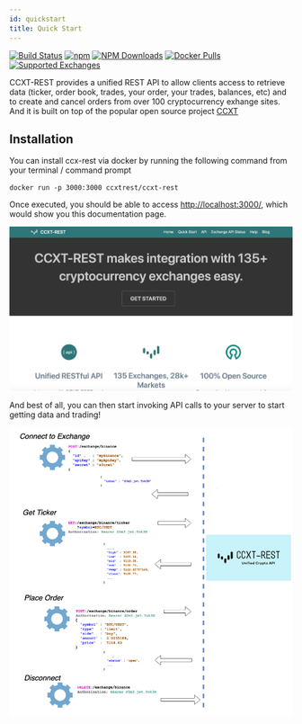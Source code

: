 ```yaml
---
id: quickstart
title: Quick Start
---
```


[![Build Status](https://travis-ci.org/ccxt-rest/ccxt-rest.svg)](https://travis-ci.org/ccxt-rest/ccxt-rest)
[![npm](https://img.shields.io/npm/v/ccxt-rest.svg)](https://npmjs.com/package/ccxt-rest)
[![NPM Downloads](https://img.shields.io/npm/dm/ccxt-rest.svg)](https://www.npmjs.com/package/ccxt-rest)
[![Docker Pulls](https://img.shields.io/docker/pulls/ccxtrest/ccxt-rest.svg)](https://img.shields.io/docker/pulls/ccxtrest/ccxt-rest.svgt)
[![Supported Exchanges](https://img.shields.io/badge/exchanges-133-blue.svg)](https://github.com/ccxt/ccxt/wiki/Exchange-Markets)

CCXT-REST provides a unified REST API to allow clients access to retrieve data (ticker, order book, trades, your order, your trades, balances, etc) and to create and cancel orders from over 100 cryptocurrency exhange sites. And it is built on top of the popular open source project [CCXT](https://github.com/ccxt/ccxt/)

## Installation

You can install ccx-rest via docker by running the following command from your terminal / command prompt 

```
docker run -p 3000:3000 ccxtrest/ccxt-rest
```

Once executed, you should be able to access [http://localhost:3000/](http://localhost:3000/), which would show you this documentation page.

![CCXT-REST Docu Page](/img/ccxt-rest-docs.png)

And best of all, you can then start invoking API calls to your server to start getting data and trading!

![CCXT-REST Overview](/img/ccxt-rest-overview.png)
